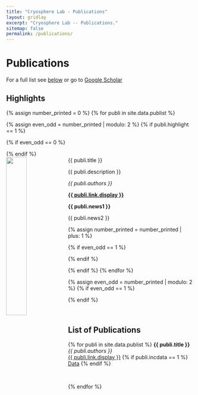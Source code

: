 ```yaml
---
title: "Cryosphere Lab - Publications"
layout: gridlay
excerpt: "Cryosphere Lab -- Publications."
sitemap: false
permalink: /publications/
---
```



# Publications
For a full list see [below](#list-of-publications) or go to [Google Scholar](https://scholar.google.com.hk/citations?user=5VBaQTIAAAAJ&hl=en)

## Highlights

{% assign number_printed = 0 %}
{% for publi in site.data.publist %}

{% assign even_odd = number_printed | modulo: 2 %}
{% if publi.highlight == 1 %}

{% if even_odd == 0 %}
<div class="row">
{% endif %}

<div class="col-sm-6 clearfix">
 <div class="well">
  <pubtit>{{ publi.title }}</pubtit>
  <img src="{{ site.url }}{{ site.baseurl }}/images/publication/{{ publi.image }}" class="img-responsive" width="33%" style="float: left" />
  <p>{{ publi.description }}</p>
  <p><em>{{ publi.authors }}</em></p>
  <p><strong><a href="{{ publi.link.url }}">{{ publi.link.display }}</a></strong></p>
  <p class="text-danger"><strong> {{ publi.news1 }}</strong></p>
  <p> {{ publi.news2 }}</p>
 </div>
</div>

{% assign number_printed = number_printed | plus: 1 %}

{% if even_odd == 1 %}
</div>
{% endif %}

{% endif %}
{% endfor %}

{% assign even_odd = number_printed | modulo: 2 %}
{% if even_odd == 1 %}
</div>
{% endif %}

<p> &nbsp; </p>


## List of Publications

{% for publi in site.data.publist %}
  **{{ publi.title }}** <br />
  <em>{{ publi.authors }} </em><br /><a href="{{ publi.link.url }}">{{ publi.link.display }}</a>
  {% if publi.incdata == 1 %} 
  <br />
  <a href="{{ publi.dataurl }}">Data</a> 
  {% endif %}
  <p> &nbsp; </p>
{% endfor %}

